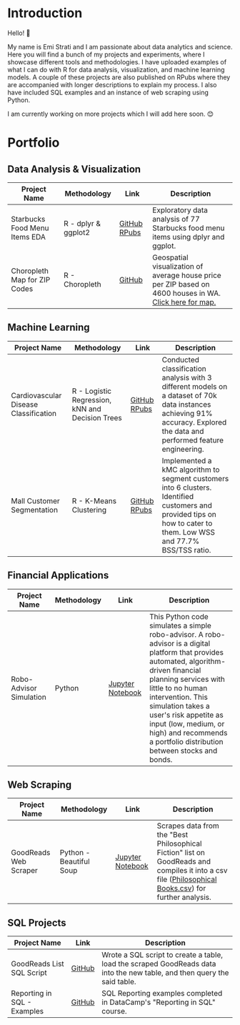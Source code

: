 # Introduction
Hello! 👋 

My name is Emi Strati and I am passionate about data analytics and science. Here you will find a bunch of my projects and experiments, where I showcase different tools and methodologies. I have uploaded examples of what I can do with R for data analysis, visualization, and machine learning models. A couple of these projects are also published on RPubs where they are accompanied with longer descriptions to explain my process. I also have included SQL examples and an instance of web scraping using Python. 

I am currently working on more projects which I will add here soon. 😊

# Portfolio
## Data Analysis & Visualization

| Project Name  | Methodology   | Link | Description | 
| ------------- | ------------- |------|-------------|
| Starbucks Food Menu Items EDA | R - dplyr & ggplot2| [GitHub](https://github.com/estrati1806/R_Projects/blob/main/SbuxEDA.Rmd) [RPubs](https://rpubs.com/emistrati/StarbucksEDA) | Exploratory data analysis of 77 Starbucks food menu items using dplyr and ggplot. |
| Choropleth Map for ZIP Codes | R - Choropleth | [GitHub](https://github.com/estrati1806/estrati_portfolio/blob/main/House_Price_Prediction/Choropleth%20Map%20in%20R.R) | Geospatial visualization of average house price per ZIP based on 4600 houses in WA. [Click here for map.](https://github.com/estrati1806/estrati_portfolio/blob/main/House_Price_Prediction/Choropleth%20Map%20-%20Average%20House%20Price%20per%20ZIP%20Code.png)|

## Machine Learning

| Project Name | Methodology | Link | Description |
|--------------|-------------|-------|------------|
|Cardiovascular Disease Classification | R - Logistic Regression, kNN and Decision Trees | [GitHub](https://github.com/estrati1806/estrati_portfolio/blob/main/Cardiovascular_Disease_Classification/Cardiovascular%20Disease%20Classification.R) [RPubs](https://rpubs.com/emistrati/CardiovascularDiseaseClassification)| Conducted classification analysis with 3 different models on a dataset of 70k data instances achieving 91% accuracy. Explored the data and performed feature engineering. |
| Mall Customer Segmentation | R - K-Means Clustering | [GitHub](https://github.com/estrati1806/estrati_portfolio/blob/main/Mall%20Customer%20Segmentation/Mall%20Customers%20K-Means%20Clustering.R) [RPubs](https://rpubs.com/emistrati/MallSegmentationKMC)| Implemented a kMC algorithm to segment customers into 6 clusters. Identified customers and provided tips on how to cater to them. Low WSS and 77.7% BSS/TSS ratio. |

## Financial Applications
| Project Name  | Methodology  | Link  | Description  |
|---------------|--------------|-------|--------------|
|Robo-Advisor Simulation | Python | [Jupyter Notebook](https://github.com/estrati1806/estrati_portfolio/blob/main/Robo%20Advisor%20Simulation/Robo_Advisor_Simulation.ipynb) | This Python code simulates a simple robo-advisor. A robo-advisor is a digital platform that provides automated, algorithm-driven financial planning services with little to no human intervention. This simulation takes a user's risk appetite as input (low, medium, or high) and recommends a portfolio distribution between stocks and bonds. |

## Web Scraping

| Project Name  |Methodology | Link   | Description  |
|---------------|---------|--------|--------------|
|GoodReads Web Scraper | Python - Beautiful Soup | [Jupyter Notebook](https://github.com/estrati1806/estrati_portfolio/blob/main/GoodReads_Web_Scraping/GoodReads%20Web%20Scraping.ipynb) | Scrapes data from the "Best Philosophical Fiction" list on GoodReads and compiles it into a csv file ([Philosophical Books.csv](GoodReads_Web_Scraping/philosophical_books.csv)) for further analysis. |

## SQL Projects

|Project Name | Link | Description |
|-------------|------|-------------|
|GoodReads List SQL Script| [GitHub](https://github.com/estrati1806/estrati_portfolio/blob/main/GoodReads_Web_Scraping/Philosophical_Books_SQL.sql)|Wrote a SQL script to create a table, load the scraped GoodReads data into the new table, and then query the said table. |
|Reporting in SQL - Examples | [GitHub](https://github.com/estrati1806/estrati_portfolio/blob/main/SQL/Reporting%20in%20SQL%20-%20Examples)|SQL Reporting examples completed in DataCamp's "Reporting in SQL" course.|
